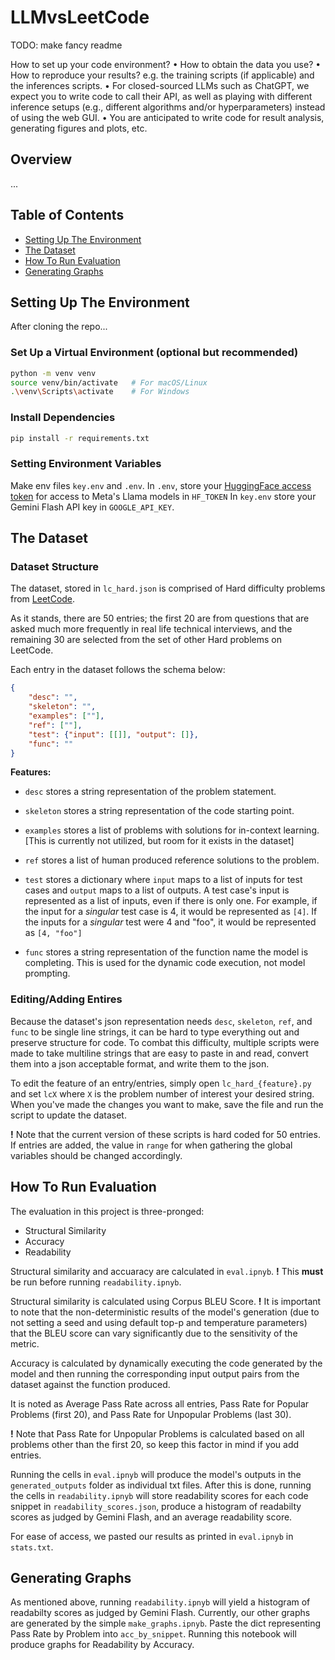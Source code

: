 # LLMvsLeetCode

TODO: make fancy readme

How to set up your code environment?
• How to obtain the data you use?
• How to reproduce your results? e.g. the training scripts (if applicable) and the inferences scripts.
• For closed-sourced LLMs such as ChatGPT, we expect you to write code to call their API, as well as playing with different inference setups (e.g., different algorithms and/or hyperparameters) instead of using the web GUI.
• You are anticipated to write code for result analysis, generating figures and plots, etc.

## Overview

...

## Table of Contents
- [Setting Up The Environment](#setting-up-the-environment)
- [The Dataset](#the-dataset)
- [How To Run Evaluation](#how-to-run-evaluation)
- [Generating Graphs](#generating-graphs)

## Setting Up The Environment

After cloning the repo...

### Set Up a Virtual Environment (optional but recommended)
```bash
python -m venv venv
source venv/bin/activate   # For macOS/Linux
.\venv\Scripts\activate    # For Windows
```

### Install Dependencies
```bash
pip install -r requirements.txt
```

### Setting Environment Variables

Make env files `key.env` and `.env`. In `.env`, store your [HuggingFace access token](https://huggingface.co/docs/hub/en/security-tokens) for access to Meta's Llama models in `HF_TOKEN` In `key.env` store your Gemini Flash API key in `GOOGLE_API_KEY`.

## The Dataset

### Dataset Structure

The dataset, stored in `lc_hard.json` is comprised of Hard difficulty problems from [LeetCode](https://leetcode.com/problemset/). 

As it stands, there are 50 entries; the first 20 are from questions that are asked much more frequently in real life technical interviews, and the remaining 30 are selected from the set of other Hard problems on LeetCode.

Each entry in the dataset follows the schema below:

```json
{
    "desc": "",
    "skeleton": "",
    "examples": [""],
    "ref": [""],
    "test": {"input": [[]], "output": []},
    "func": ""
}
```

**Features:**

- `desc` stores a string representation of the problem statement.

- `skeleton` stores a string representation of the code starting point.

- `examples` stores a list of problems with solutions for in-context learning. [This is currently not utilized, but room for it exists in the dataset]

- `ref` stores a list of human produced reference solutions to the problem.

- `test` stores a dictionary where `input` maps to a list of inputs for test cases and `output` maps to a list of outputs.
A test case's input is represented as a list of inputs, even if there is only one. For example, if the input for a *singular* test case is 4, it would be represented as `[4]`. If the inputs for a *singular* test were 4 and "foo", it would be represented as `[4, "foo"]`

- `func` stores a string representation of the function name the model is completing. This is used for the dynamic code execution, not model prompting.

### Editing/Adding Entires

Because the dataset's json representation needs `desc`, `skeleton`, `ref`, and `func` to be single line strings, it can be hard to type everything out and preserve structure for code. To combat this difficulty, multiple scripts were made to take multiline strings that are easy to paste in and read, convert them into a json acceptable format, and write them to the json.

To edit the feature of an entry/entries, simply open `lc_hard_{feature}.py` and set `lcX` where `X` is the problem number of interest your desired string. When you've made the changes you want to make, save the file and run the script to update the dataset. 

**!** Note that the current version of these scripts is hard coded for 50 entries. If entries are added, the value in `range` for when gathering the global variables should be changed accordingly.

## How To Run Evaluation

The evaluation in this project is three-pronged:
- Structural Similarity
- Accuracy
- Readability

Structural similarity and accuaracy are calculated in `eval.ipnyb`. **!** This **must** be run before running `readability.ipnyb`.

Structural similarity is calculated using Corpus BLEU Score. **!** It is important to note that the non-deterministic results of the model's generation (due to not setting a seed and using default top-p and temperature parameters) that the BLEU score can vary significantly due to the sensitivity of the metric.

Accuracy is calculated by dynamically executing the code generated by the model and then running the corresponding input output pairs from the dataset against the function produced.

It is noted as Average Pass Rate across all entries, Pass Rate for Popular Problems (first 20), and Pass Rate for Unpopular Problems (last 30). 

**!** Note that Pass Rate for Unpopular Problems is calculated based on all problems other than the first 20, so keep this factor in mind if you add entries. 

Running the cells in `eval.ipnyb` will produce the model's outputs in the `generated_outputs` folder as individual txt files. After this is done, running the cells in `readability.ipnyb` will store readability scores for each code snippet in `readability_scores.json`, produce a histogram of readabilty scores as judged by Gemini Flash, and an average readability score.

For ease of access, we pasted our results as printed in `eval.ipnyb` in `stats.txt`.

## Generating Graphs

As mentioned above, running `readability.ipnyb` will yield a histogram of readabilty scores as judged by Gemini Flash. Currently, our other graphs are generated by the simple `make_graphs.ipnyb`. Paste the dict representing Pass Rate by Problem into `acc_by_snippet`. Running this notebook will produce graphs for Readability by Accuracy. 